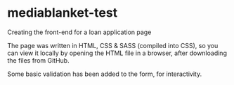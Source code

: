 # mediablanket-test
Creating the front-end for a loan application page

The page was written in HTML, CSS & SASS (compiled into CSS),
so you can view it locally by opening the HTML file in a browser,
after downloading the files from GitHub.

Some basic validation has been added to the form, for interactivity.